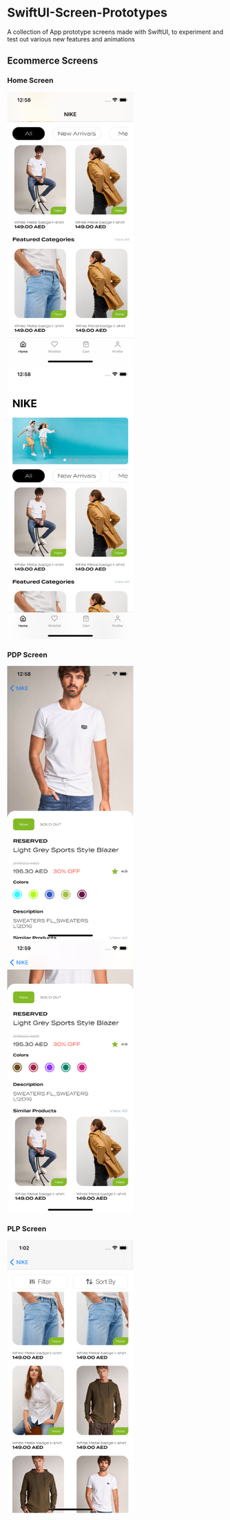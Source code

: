 # SwiftUI-Screen-Prototypes
A collection of App prototype screens made with SwiftUI, to experiment and test out various new features and animations

## Ecommerce Screens

### Home Screen

<img src="/Ecommerce Screens/CommonRes/home3.png" width="292.5" height="633">

<img src="/Ecommerce Screens/CommonRes/home4.png" width="292.5" height="633"> 

### PDP Screen

<img src="/Ecommerce Screens/CommonRes/home5.png" width="292.5" height="633"> 

<img src="/Ecommerce Screens/CommonRes/home6.png" width="292.5" height="633"> 

### PLP Screen

<img src="/Ecommerce Screens/CommonRes/home7.png" width="292.5" height="633"> 

